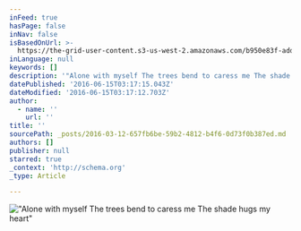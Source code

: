 ```yaml
---
inFeed: true
hasPage: false
inNav: false
isBasedOnUrl: >-
  https://the-grid-user-content.s3-us-west-2.amazonaws.com/b950e83f-addf-4fe4-880b-3fcac8c757bd.png
inLanguage: null
keywords: []
description: '"Alone with myself The trees bend to caress me The shade hugs my heart"'
datePublished: '2016-06-15T03:17:15.043Z'
dateModified: '2016-06-15T03:17:12.703Z'
author:
  - name: ''
    url: ''
title: ''
sourcePath: _posts/2016-03-12-657fb6be-59b2-4812-b4f6-0d73f0b387ed.md
authors: []
publisher: null
starred: true
_context: 'http://schema.org'
_type: Article

---
```

!["Alone with myself The trees bend to caress me The shade hugs my heart"](https://s3-us-west-2.amazonaws.com/the-grid-img/p/045cd136ac8fe7dce4780311a61df51bf5b72f46.png)